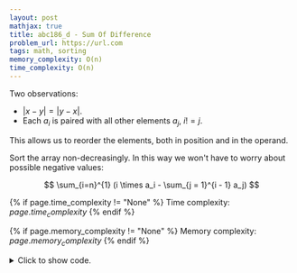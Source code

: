 ```yaml
---
layout: post
mathjax: true
title: abc186_d - Sum Of Difference
problem_url: https://url.com
tags: math, sorting
memory_complexity: O(n)
time_complexity: O(n)
---
```


Two observations:
- $|x - y| = |y - x|$.
- Each $a_i$ is paired with all other elements $a_j$, $i!=j$.

This allows us to reorder the elements, both in position and in the operand.

Sort the array non-decreasingly. In this way we won't have to worry about
possible negative values:

$$ \sum_{i=n}^{1} (i \times a_i -  \sum_{j = 1}^{i - 1} a_j) $$



{% if page.time_complexity != "None" %}
Time complexity: ${{ page.time_complexity }}$
{% endif %}

{% if page.memory_complexity != "None" %}
Memory complexity: ${{ page.memory_complexity }}$
{% endif %}

<details>
<summary>
<p style="display:inline">Click to show code.</p>
</summary>
```cpp
{% raw %}
using namespace std;
using ll = long long;
using ii = pair<int, int>;
using vi = vector<int>;
int main(void)
{
    ios::sync_with_stdio(false), cin.tie(NULL);
    int n;
    cin >> n;
    vector<ll> a(n), pa(n);
    read_n(begin(a), n);
    sort(begin(a), end(a));
    partial_sum(begin(a), end(a), begin(pa));
    ll ans = 0;
    for (int i = n - 1; i >= 1; --i)
        ans += i * a[i] - pa[i - 1];
    cout << ans << endl;
    return 0;
}

{% endraw %}
```
</details>

